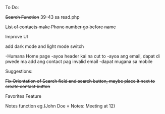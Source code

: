 To Do:

~~Search Function~~ 39-43 sa read.php

~~List of contacts make Phone number go before name~~

Improve UI

add dark mode and light mode switch

-Humana Home page
-ayoa header kai na cut to
-ayoa ang email, dapat di pwede ma add ang contact pag invalid email
-dapat mugana sa mobile

Suggestions:

~~Fix Orientation of Search field and search button, maybe place it next to create contact button~~

Favorites Feature

Notes function eg.(John Doe = Notes: Meeting at 12)
